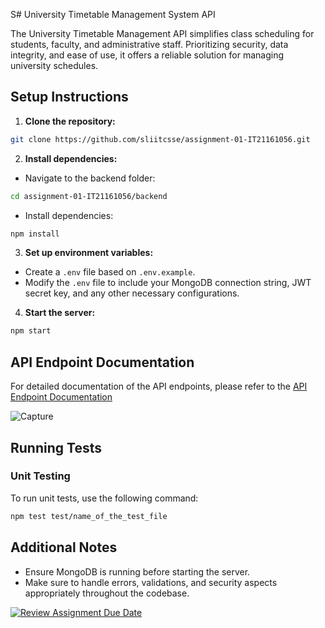 S# University Timetable Management System API

The University Timetable Management API simplifies class scheduling for students, faculty, and administrative staff. Prioritizing security, data integrity, and ease of use, it offers a reliable solution for managing university schedules.

## Setup Instructions

1. **Clone the repository:**

```bash
git clone https://github.com/sliitcsse/assignment-01-IT21161056.git
```

2. **Install dependencies:**

- Navigate to the backend folder:

```bash
cd assignment-01-IT21161056/backend
```

- Install dependencies:

```bash
npm install
```

3. **Set up environment variables:**

- Create a `.env` file based on `.env.example`.
- Modify the `.env` file to include your MongoDB connection string, JWT secret key, and any other necessary configurations.

4. **Start the server:**

```bash
npm start
```

## API Endpoint Documentation

For detailed documentation of the API endpoints, please refer to the [API Endpoint Documentation](https://documenter.getpostman.com/view/28700456/2sA35BairK#f66b9d55-a8b2-42ef-9904-a077ee08d3b9)

![Capture](https://github.com/sliitcsse/assignment-01-IT21161056/assets/99235396/1cfdc4c8-14fd-4162-8947-1ee6a788425d)

## Running Tests

### Unit Testing

To run unit tests, use the following command:

```bash
npm test test/name_of_the_test_file
```
## Additional Notes

- Ensure MongoDB is running before starting the server.
- Make sure to handle errors, validations, and security aspects appropriately throughout the codebase.

[![Review Assignment Due Date](https://classroom.github.com/assets/deadline-readme-button-24ddc0f5d75046c5622901739e7c5dd533143b0c8e959d652212380cedb1ea36.svg)](https://classroom.github.com/a/MhkFIDKy)
